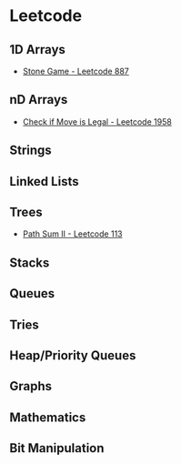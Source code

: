 # Leetcode

## 1D Arrays

* [Stone Game - Leetcode 887](../problem-solutions/1d-array-problems/stone-game.md)

## nD Arrays

* [Check if Move is Legal - Leetcode 1958](../problem-solutions/2d-array-problems/check-if-move-is-legal.md)

## Strings

## Linked Lists

## Trees

* [Path Sum II - Leetcode 113](../problem-solutions/tree-problems/root-to-leaf-paths-with-specific-sum.md)

## Stacks

## Queues

## Tries

## Heap/Priority Queues

## Graphs

## Mathematics

## Bit Manipulation



